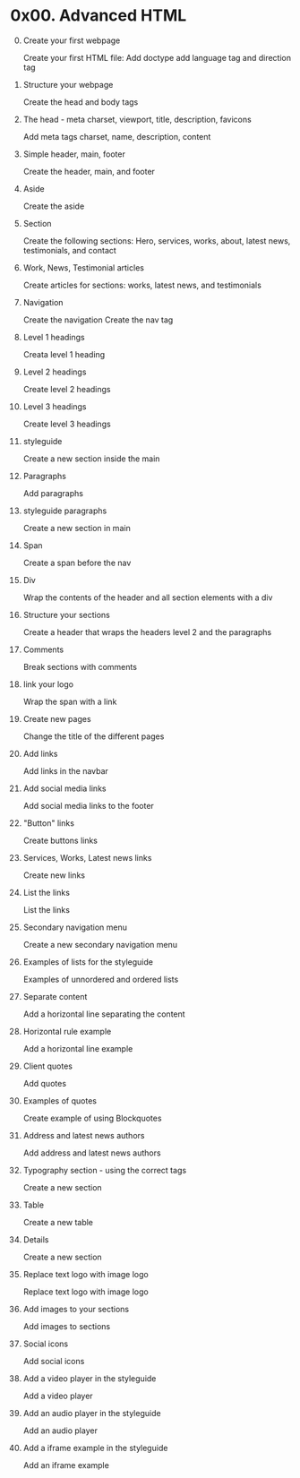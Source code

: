 # 0x00. Advanced HTML

0. Create your first webpage

    Create your first HTML file:
        Add doctype
        add language tag and direction tag

1. Structure your webpage

    Create the head and body tags

2. The head - meta charset, viewport, title, description, favicons

    Add meta tags
        charset, name, description, content

3. Simple header, main, footer

    Create the header, main, and footer

4. Aside

    Create the aside

5. Section

    Create the following sections:
        Hero, services, works, about, latest news, testimonials, and contact

6. Work, News, Testimonial articles

    Create articles for sections:
        works, latest news, and testimonials

7. Navigation

    Create the navigation
        Create the nav tag

8. Level 1 headings

    Creata level 1 heading

9. Level 2 headings

    Create level 2 headings

10. Level 3 headings

    Create level 3 headings

11. styleguide

    Create a new section inside the main

12. Paragraphs

    Add paragraphs

13. styleguide paragraphs

    Create a new section in main

14. Span

    Create a span before the nav

15. Div

    Wrap the contents of the header and all section elements with a div

16. Structure your sections

    Create a header that wraps the headers level 2 and the paragraphs

17. Comments

    Break sections with comments

18. link your logo

    Wrap the span with a link

19. Create new pages

    Change the title of the different pages

20. Add links

    Add links in the navbar

21. Add social media links

    Add social media links to the footer

22. "Button" links

    Create buttons links

23. Services, Works, Latest news links

    Create new links

24. List the links

    List the links

25. Secondary navigation menu

    Create a new secondary navigation menu

26. Examples of lists for the styleguide

    Examples of unnordered and ordered lists

27. Separate content

    Add a horizontal line separating the content

28. Horizontal rule example

    Add a horizontal line example

29. Client quotes

    Add quotes

30. Examples of quotes

    Create example of using Blockquotes

31. Address and latest news authors

    Add address and latest news authors

32. Typography section - using the correct tags

    Create a new section

33. Table

    Create a new table

34. Details

    Create a new section

35. Replace text logo with image logo

    Replace text logo with image logo

36. Add images to your sections

    Add images to sections

37. Social icons

    Add social icons

38. Add a video player in the styleguide

    Add a video player

39. Add an audio player in the styleguide

    Add an audio player

40. Add a iframe example in the styleguide

    Add an iframe example
